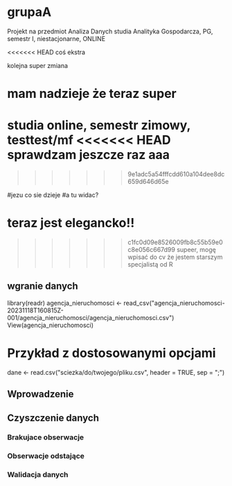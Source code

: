 # grupaA

Projekt na przedmiot Analiza Danych studia Analityka Gospodarcza, PG, semestr I, niestacjonarne, ONLINE

<<<<<<< HEAD
coś ekstra

kolejna super zmiana

mam nadzieje że teraz super
=======
studia online, semestr zimowy, testtest/mf
<<<<<<< HEAD
sprawdzam jeszcze raz 
aaa
=======
>>>>>>> 9e1adc5a54fffcdd610a104dee8dc659d646d65e




#jezu co sie dzieje 
#a tu widac? 

teraz jest elegancko!! 
=======





>>>>>>> c1fc0d09e8526009fb8c55b59e0c8e056c667d99
supeer, mogę wpisać do cv że jestem starszym specjalistą od R 

## wgranie danych 
library(readr)
agencja_nieruchomosci <- read_csv("agencja_nieruchomosci-20231118T160815Z-001/agencja_nieruchomosci/agencja_nieruchomosci.csv")
View(agencja_nieruchomosci)


# Przykład z dostosowanymi opcjami
dane <- read.csv("sciezka/do/twojego/pliku.csv", header = TRUE, sep = ";")

## Wprowadzenie 

## Czyszczenie danych 

### Brakujace obserwacje 

### Obserwacje odstające 

### Walidacja danych 

